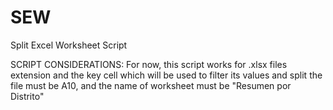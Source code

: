 # SEW
Split Excel Worksheet Script

SCRIPT CONSIDERATIONS: 
For now, this script works for .xlsx files extension and the key cell which will be used to filter its values and split the file must be A10, and the name of worksheet must be "Resumen por Distrito"
